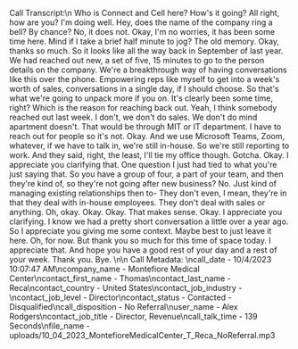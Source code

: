 Call Transcript:\n Who is Connect and Cell here? How's it going? All right, how are you? I'm doing well. Hey, does the name of the company ring a bell? By chance? No, it does not. Okay, I'm no worries, it has been some time here. Mind if I take a brief half minute to jog? The old memory. Okay, thanks so much. So it looks like all the way back in September of last year. We had reached out new, a set of five, 15 minutes to go to the person details on the company. We're a breakthrough way of having conversations like this over the phone. Empowering reps like myself to get into a week's worth of sales, conversations in a single day, if I should choose. So that's what we're going to unpack more if you on. It's clearly been some time, right? Which is the reason for reaching back out. Yeah, I think somebody reached out last week. I don't, we don't do sales. We don't do mind apartment doesn't. That would be through MIT or IT department. I have to reach out for people so it's not. Okay. And we use Microsoft Teams, Zoom, whatever, if we have to talk in, we're still in-house. So we're still reporting to work. And they said, right, the least, I'll tie my office though. Gotcha. Okay. I appreciate you clarifying that. One question I just had tied to what you're just saying that. So you have a group of four, a part of your team, and then they're kind of, so they're not going after new business? No. Just kind of managing existing relationships then to- They don't even, I mean, they're in that they deal with in-house employees. They don't deal with sales or anything. Oh, okay. Okay. Okay. That makes sense. Okay. I appreciate you clarifying. I know we had a pretty short conversation a little over a year ago. So I appreciate you giving me some context. Maybe best to just leave it here. Oh, for now. But thank you so much for this time of space today. I appreciate that. And hope you have a good rest of your day and a rest of your week. Thank you. Bye. \n\n Call Metadata: \ncall_date - 10/4/2023 10:07:47 AM\ncompany_name - Montefiore Medical Center\ncontact_first_name - Thomas\ncontact_last_name - Reca\ncontact_country - United States\ncontact_job_industry - \ncontact_job_level - Director\ncontact_status - Contacted - Disqualified\ncall_disposition - No Referral\nuser_name - Alex Rodgers\ncontact_job_title - Director, Revenue\ncall_talk_time - 139 Seconds\nfile_name - uploads/10_04_2023_MontefioreMedicalCenter_T_Reca_NoReferral.mp3
